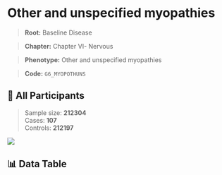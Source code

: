 # Other and unspecified myopathies

> **Root:** Baseline Disease  

> **Chapter:** Chapter VI- Nervous  

> **Phenotype:** Other and unspecified myopathies  

> **Code:** `G6_MYOPOTHUNS`

## 🧪 All Participants  
> Sample size: **212304**  
> Cases: **107**  
> Controls: **212197**
<img src="/Sensitive/Figures/ALL/Incidence/G6_MYOPOTHUNS.png"/>

## 📊 Data Table
<CsvTableMRF src="/Sensitive/Data/ALL/Incidence/COX_G6_MYOPOTHUNS.csv"/>

